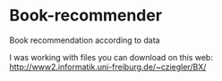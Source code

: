 # Book-recommender
Book recommendation according to data

I was working with files you can download on this web: http://www2.informatik.uni-freiburg.de/~cziegler/BX/
